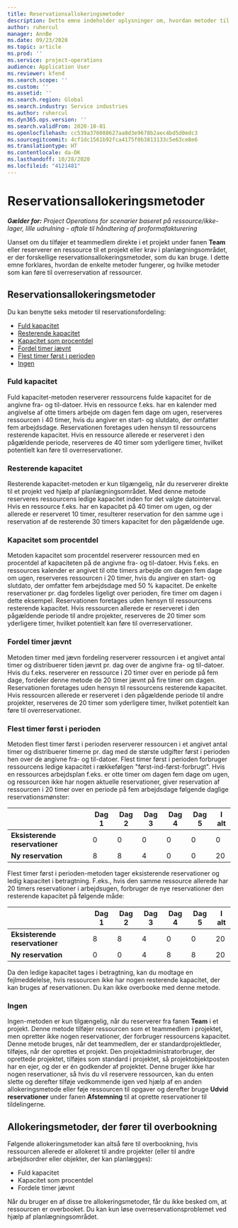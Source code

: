 ```yaml
---
title: Reservationsallokeringsmetoder
description: Dette emne indeholder oplysninger om, hvordan metoder til reservationsfordeling fungerer i Project Operations.
author: ruhercul
manager: AnnBe
ms.date: 09/23/2020
ms.topic: article
ms.prod: ''
ms.service: project-operations
audience: Application User
ms.reviewer: kfend
ms.search.scope: ''
ms.custom: ''
ms.assetid: ''
ms.search.region: Global
ms.search.industry: Service industries
ms.author: ruhercul
ms.dyn365.ops.version: ''
ms.search.validFrom: 2020-10-01
ms.openlocfilehash: cc539a376088627aa8d3e9678b2aec4bd5d0edc3
ms.sourcegitcommit: 4cf1dc1561b92fca4175f0b3813133c5e63ce8e6
ms.translationtype: HT
ms.contentlocale: da-DK
ms.lasthandoff: 10/28/2020
ms.locfileid: "4121481"
---
```

# <a name="booking-allocation-methods"></a>Reservationsallokeringsmetoder

_**Gælder for:** Project Operations for scenarier baseret på ressource/ikke-lager, lille udrulning - aftale til håndtering af proformafakturering_

Uanset om du tilføjer et teammedlem direkte i et projekt under fanen **Team** eller reserverer en ressource til et projekt eller krav i planlægningsområdet, er der forskellige reservationsallokeringsmetoder, som du kan bruge. I dette emne forklares, hvordan de enkelte metoder fungerer, og hvilke metoder som kan føre til overreservation af ressourcer.

## <a name="booking-allocation-methods"></a>Reservationsallokeringsmetoder

Du kan benytte seks metoder til reservationsfordeling:

- [Fuld kapacitet](#full)
- [Resterende kapacitet](#remaining)
- [Kapacitet som procentdel](#percentage)
- [Fordel timer jævnt](#evenly)
- [Flest timer først i perioden](#front)
- [Ingen](#none)

### <a name="full-capacity"></a><a name="full"></a>Fuld kapacitet 
Fuld kapacitet-metoden reserverer ressourcens fulde kapacitet for de angivne fra- og til-datoer. Hvis en ressource f.eks. har en kalender med angivelse af otte timers arbejde om dagen fem dage om ugen, reserveres ressourcen i 40 timer, hvis du angiver en start- og slutdato, der omfatter fem arbejdsdage. Reservationen foretages uden hensyn til ressourcens resterende kapacitet. Hvis en ressource allerede er reserveret i den pågældende periode, reserveres de 40 timer som yderligere timer, hvilket potentielt kan føre til overreservationer.

### <a name="remaining-capacity"></a><a name="remaining"></a>Resterende kapacitet
Resterende kapacitet-metoden er kun tilgængelig, når du reserverer direkte til et projekt ved hjælp af planlægningsområdet. Med denne metode reserveres ressourcens ledige kapacitet inden for det valgte datointerval. Hvis en ressource f.eks. har en kapacitet på 40 timer om ugen, og der allerede er reserveret 10 timer, resulterer reservation for den samme uge i reservation af de resterende 30 timers kapacitet for den pågældende uge.

### <a name="percentage-capacity"></a><a name="percentage"></a>Kapacitet som procentdel
Metoden kapacitet som procentdel reserverer ressourcen med en procentdel af kapaciteten på de angivne fra- og til-datoer. Hvis f.eks. en ressources kalender er angivet til otte timers arbejde om dagen fem dage om ugen, reserveres ressourcen i 20 timer, hvis du angiver en start- og slutdato, der omfatter fem arbejdsdage med 50 % kapacitet. De enkelte reservationer pr. dag fordeles ligeligt over perioden, fire timer om dagen i dette eksempel. Reservationen foretages uden hensyn til ressourcens resterende kapacitet. Hvis ressourcen allerede er reserveret i den pågældende periode til andre projekter, reserveres de 20 timer som yderligere timer, hvilket potentielt kan føre til overreservationer.

### <a name="evenly-distribute-hours"></a><a name="evenly"></a>Fordel timer jævnt
Metoden timer med jævn fordeling reserverer ressourcen i et angivet antal timer og distribuerer tiden jævnt pr. dag over de angivne fra- og til-datoer. Hvis du f.eks. reserverer en ressource i 20 timer over en periode på fem dage, fordeler denne metode de 20 timer jævnt på fire timer om dagen. Reservationen foretages uden hensyn til ressourcens resterende kapacitet. Hvis ressourcen allerede er reserveret i den pågældende periode til andre projekter, reserveres de 20 timer som yderligere timer, hvilket potentielt kan føre til overreservationer.

### <a name="front-load-hours"></a><a name="front"></a>Flest timer først i perioden
Metoden flest timer først i perioden reserverer ressourcen i et angivet antal timer og distribuerer timerne pr. dag med de største udgifter først i perioden hen over de angivne fra- og til-datoer. Flest timer først i perioden forbruger ressourcens ledige kapacitet i rækkefølgen "først-ind-først-forbrugt". Hvis en ressources arbejdsplan f.eks. er otte timer om dagen fem dage om ugen, og ressourcen ikke har nogen aktuelle reservationer, giver reservation af ressourcen i 20 timer over en periode på fem arbejdsdage følgende daglige reservationsmønster: 

|                           |    Dag 1    |    Dag 2    |    Dag 3    |    Dag 4    |    Dag 5    |    I alt    |
|---------------------------|-------------|-------------|-------------|-------------|-------------|-------------|
|    **Eksisterende reservationer**    |    0        |    0        |    0        |    0        |    0        |    0        |
|    **Ny reservation**          |    8        |    8        |    4        |    0        |    0        |    20       |

Flest timer først i perioden-metoden tager eksisterende reservationer og ledig kapacitet i betragtning. F.eks., hvis den samme ressource allerede har 20 timers reservationer i arbejdsugen, forbruger de nye reservationer den resterende kapacitet på følgende måde:

|                     | Dag 1 | Dag 2 | Dag 3 | Dag 4 | Dag 5 | I alt |
|---------------------|-------|-------|-------|-------|-------|-------|
| **Eksisterende reservationer** | 8     | 8     | 4     | 0     | 0     | 20    |
| **Ny reservation**       | 0     | 0     | 4     | 8     | 8     | 20    |

Da den ledige kapacitet tages i betragtning, kan du modtage en fejlmeddelelse, hvis ressourcen ikke har nogen resterende kapacitet, der kan bruges af reservationen. Du kan ikke overbooke med denne metode.

### <a name="none"></a><a name="none"></a>Ingen
Ingen-metoden er kun tilgængelig, når du reserverer fra fanen **Team** i et projekt. Denne metode tilføjer ressourcen som et teammedlem i projektet, men opretter ikke nogen reservationer, der forbruger ressourcens kapacitet. Denne metode bruges, når det teammedlem, der er standardprojektleder, tilføjes, når der oprettes et projekt. Den projektadministratorbruger, der oprettede projektet, tilføjes som standard i projektet, så projektobjektposten har en ejer, og der er én godkender af projektet. Denne bruger ikke har nogen reservationer, så hvis du vil reservere ressourcen, kan du enten slette og derefter tilføje vedkommende igen ved hjælp af en anden allokeringsmetode eller føje ressourcen til opgaver og derefter bruge **Udvid reservationer** under fanen **Afstemning** til at oprette reservationer til tildelingerne.

## <a name="allocation-methods-that-lead-to-overbooking"></a>Allokeringsmetoder, der fører til overbookning
Følgende allokeringsmetoder kan altså føre til overbookning, hvis ressourcen allerede er allokeret til andre projekter (eller til andre arbejdsordrer eller objekter, der kan planlægges):

- Fuld kapacitet
- Kapacitet som procentdel
- Fordele timer jævnt

Når du bruger en af disse tre allokeringsmetoder, får du ikke besked om, at ressourcen er overbooket. Du kan kun løse overreservationsproblemet ved hjælp af planlægningsområdet.
